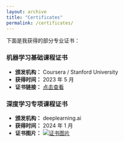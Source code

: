 ```yaml
---
layout: archive
title: "Certificates"
permalink: /certificates/
---
```


下面是我获得的部分专业证书：

### 机器学习基础课程证书
* **颁发机构：** Coursera / Stanford University
* **获得时间：** 2023 年 5 月
* **证书链接：** [点击查看](https://www.coursera.org/verify/YOUR_CERTIFICATE_ID)

### 深度学习专项课程证书
* **颁发机构：** deeplearning.ai
* **获得时间：** 2024 年 1 月
* **证书图片：**
    [![证书图片](/images/certificate_ai.png)]()
